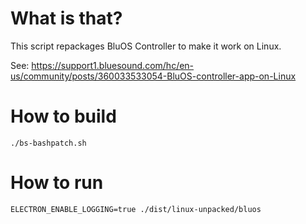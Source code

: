 # What is that?

This script repackages BluOS Controller to make it work on Linux.

See: https://support1.bluesound.com/hc/en-us/community/posts/360033533054-BluOS-controller-app-on-Linux

# How to build

```
./bs-bashpatch.sh
```

# How to run

```
ELECTRON_ENABLE_LOGGING=true ./dist/linux-unpacked/bluos
```
